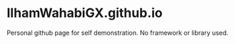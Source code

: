 # IlhamWahabiGX.github.io

Personal github page for self demonstration. No framework or library used.
